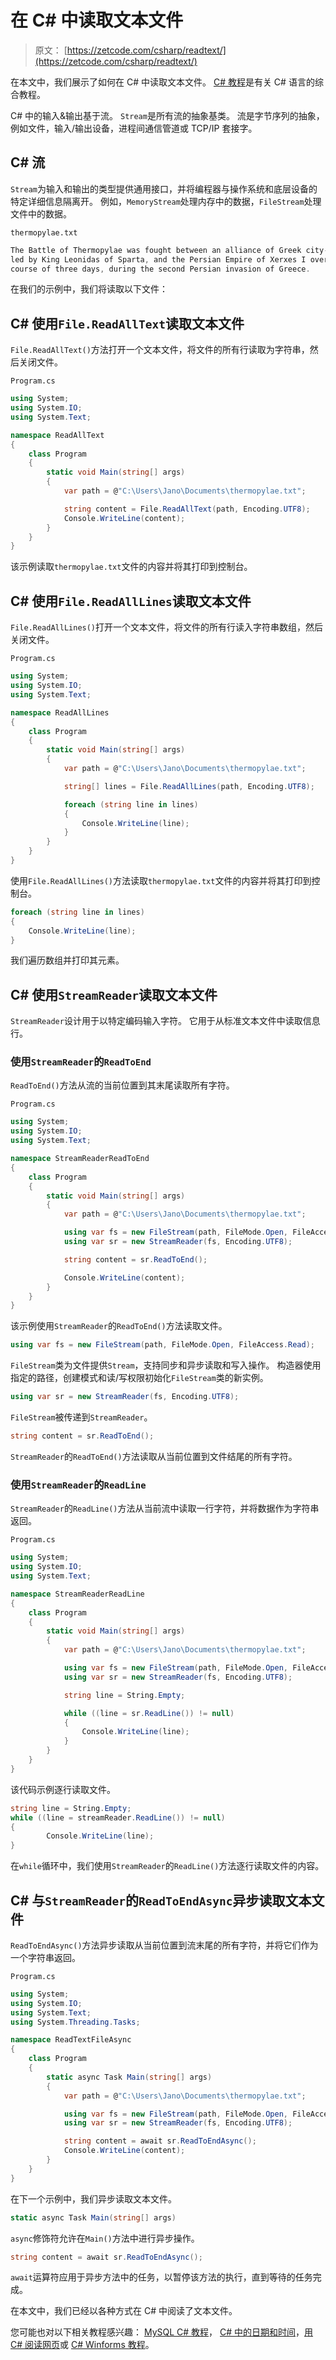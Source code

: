 # 在 C# 中读取文本文件

> 原文： [https://zetcode.com/csharp/readtext/](https://zetcode.com/csharp/readtext/)

在本文中，我们展示了如何在 C# 中读取文本文件。 [C# 教程](http://zetcode.com/lang/csharp/)是有关 C# 语言的综合教程。

C# 中的输入&输出基于流。 `Stream`是所有流的抽象基类。 流是字节序列的抽象，例如文件，输入/输出设备，进程间通信管道或 TCP/IP 套接字。

## C# 流

`Stream`为输入和输出的类型提供通用接口，并将编程器与操作系统和底层设备的特定详细信息隔离开。 例如，`MemoryStream`处理内存中的数据，`FileStream`处理文件中的数据。

`thermopylae.txt`

```cs
The Battle of Thermopylae was fought between an alliance of Greek city-states, 
led by King Leonidas of Sparta, and the Persian Empire of Xerxes I over the 
course of three days, during the second Persian invasion of Greece. 

```

在我们的示例中，我们将读取以下文件：

## C# 使用`File.ReadAllText`读取文本文件

`File.ReadAllText()`方法打开一个文本文件，将文件的所有行读取为字符串，然后关闭文件。

`Program.cs`

```cs
using System;
using System.IO;
using System.Text;

namespace ReadAllText
{
    class Program
    {
        static void Main(string[] args)
        {
            var path = @"C:\Users\Jano\Documents\thermopylae.txt";

            string content = File.ReadAllText(path, Encoding.UTF8);
            Console.WriteLine(content);
        }
    }
}

```

该示例读取`thermopylae.txt`文件的内容并将其打印到控制台。

## C# 使用`File.ReadAllLines`读取文本文件

`File.ReadAllLines()`打开一个文本文件，将文件的所有行读入字符串数组，然后关闭文件。

`Program.cs`

```cs
using System;
using System.IO;
using System.Text;

namespace ReadAllLines
{
    class Program
    {
        static void Main(string[] args)
        {
            var path = @"C:\Users\Jano\Documents\thermopylae.txt";

            string[] lines = File.ReadAllLines(path, Encoding.UTF8);

            foreach (string line in lines)
            {
                Console.WriteLine(line);
            }
        }
    }
}

```

使用`File.ReadAllLines()`方法读取`thermopylae.txt`文件的内容并将其打印到控制台。

```cs
foreach (string line in lines) 
{
    Console.WriteLine(line);
}

```

我们遍历数组并打印其元素。

## C# 使用`StreamReader`读取文本文件

`StreamReader`设计用于以特定编码输入字符。 它用于从标准文本文件中读取信息行。

### 使用`StreamReader`的`ReadToEnd`

`ReadToEnd()`方法从流的当前位置到其末尾读取所有字符。

`Program.cs`

```cs
using System;
using System.IO;
using System.Text;

namespace StreamReaderReadToEnd
{
    class Program
    {
        static void Main(string[] args)
        {
            var path = @"C:\Users\Jano\Documents\thermopylae.txt";

            using var fs = new FileStream(path, FileMode.Open, FileAccess.Read);
            using var sr = new StreamReader(fs, Encoding.UTF8);

            string content = sr.ReadToEnd();

            Console.WriteLine(content);
        }
    }
}

```

该示例使用`StreamReader`的`ReadToEnd()`方法读取文件。

```cs
using var fs = new FileStream(path, FileMode.Open, FileAccess.Read);

```

`FileStream`类为文件提供`Stream`，支持同步和异步读取和写入操作。 构造器使用指定的路径，创建模式和读/写权限初始化`FileStream`类的新实例。

```cs
using var sr = new StreamReader(fs, Encoding.UTF8);

```

`FileStream`被传递到`StreamReader`。

```cs
string content = sr.ReadToEnd();

```

`StreamReader`的`ReadToEnd()`方法读取从当前位置到文件结尾的所有字符。

### 使用`StreamReader`的`ReadLine`

`StreamReader`的`ReadLine()`方法从当前流中读取一行字符，并将数据作为字符串返回。

`Program.cs`

```cs
using System;
using System.IO;
using System.Text;

namespace StreamReaderReadLine
{
    class Program
    {
        static void Main(string[] args)
        {
            var path = @"C:\Users\Jano\Documents\thermopylae.txt";

            using var fs = new FileStream(path, FileMode.Open, FileAccess.Read);
            using var sr = new StreamReader(fs, Encoding.UTF8);

            string line = String.Empty;

            while ((line = sr.ReadLine()) != null)
            {
                Console.WriteLine(line);
            }
        }
    }
}

```

该代码示例逐行读取文件。

```cs
string line = String.Empty;
while ((line = streamReader.ReadLine()) != null)
{
        Console.WriteLine(line);
}

```

在`while`循环中，我们使用`StreamReader`的`ReadLine()`方法逐行读取文件的内容。

## C# 与`StreamReader`的`ReadToEndAsync`异步读取文本文件

`ReadToEndAsync()`方法异步读取从当前位置到流末尾的所有字符，并将它们作为一个字符串返回。

`Program.cs`

```cs
using System;
using System.IO;
using System.Text;
using System.Threading.Tasks;

namespace ReadTextFileAsync
{
    class Program
    {
        static async Task Main(string[] args)
        {
            var path = @"C:\Users\Jano\Documents\thermopylae.txt";

            using var fs = new FileStream(path, FileMode.Open, FileAccess.Read);
            using var sr = new StreamReader(fs, Encoding.UTF8);

            string content = await sr.ReadToEndAsync();
            Console.WriteLine(content);
        }
    }
}

```

在下一个示例中，我们异步读取文本文件。

```cs
static async Task Main(string[] args)

```

`async`修饰符允许在`Main()`方法中进行异步操作。

```cs
string content = await sr.ReadToEndAsync();

```

`await`运算符应用于异步方法中的任务，以暂停该方法的执行，直到等待的任务完成。

在本文中，我们已经以各种方式在 C# 中阅读了文本文件。

您可能也对以下相关教程感兴趣： [MySQL C# 教程](/db/mysqlcsharptutorial/)， [C# 中的日期和时间](/articles/csharpdatetime/)，[用 C# 阅读网页](/csharp/readwebpage/)或 [C# Winforms 教程](/gui/csharpwinforms/)。